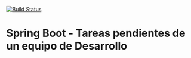 [![Build Status](https://travis-ci.com/uqbar-project/eg-tareas-springboot.svg?branch=master)](https://travis-ci.com/uqbar-project/eg-tareas-springboot)

# Spring Boot - Tareas pendientes de un equipo de Desarrollo
